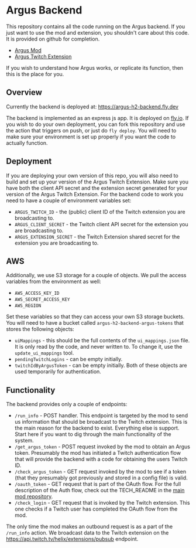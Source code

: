 # Argus Backend

This repository contains all the code running on the Argus backend. If you just want to use the mod and extension, you shouldn't care about this code. It is provided on github for completion.

- [Argus Mod](https://github.com/bmilojkovic/argus-h2-mod)
- [Argus Twitch Extension](https://github.com/bmilojkovic/argus-h2-twitch)

If you wish to understand how Argus works, or replicate its function, then this is the place for you.

## Overview

Currently the backend is deployed at: https://argus-h2-backend.fly.dev

The backend is implemented as an express js app. It is deployed on [fly.io](https://fly.io). If you wish to do your own deployment, you can fork this repository and use the action that triggers on push, or just do `fly deploy`. You will need to make sure your environment is set up properly if you want the code to actually function.

## Deployment

If you are deploying your own version of this repo, you will also need to build and set up your version of the Argus Twitch Extension. Make sure you have both the client API secret and the extension secret generated for your version of the Argus Twitch Extension. For the backend code to work you need to have a couple of environment variables set:

- `ARGUS_TWITCH_ID` - the (public) client ID of the Twitch extension you are broadcasting to.
- `ARGUS_CLIENT_SECRET` - the Twitch client API secret for the extension you are broadcasting to.
- `ARGUS_EXTENSION_SECRET` - the Twitch Extension shared secret for the extension you are broadcasting to.

## AWS

Additionally, we use S3 storage for a couple of objects. We pull the access variables from the environment as well:

- `AWS_ACCESS_KEY_ID`
- `AWS_SECRET_ACCESS_KEY`
- `AWS_REGION`

Set these variables so that they can access your own S3 storage buckets. You will need to have a bucket called `argus-h2-backend-argus-tokens` that stores the following objects:

- `uiMappings` - this should be the full contents of the `ui_mappings.json` file. It is only read by the code, and never written to. To change it, use the `update_ui_mappings` tool.
- `pendingTwitchLogins` - can be empty initially.
- `twitchIdByArgusToken` - can be empty initially. Both of these objects are used temporarily for authentication.

## Functionality

The backend provides only a couple of endpoints:

- `/run_info` - POST handler. This endpoint is targeted by the mod to send us information that should be broadcast to the Twitch extension. This is the main reason for the backend to exist. Everything else is support. Start here if you want to dig through the main functionality of the system.
- `/get_argus_token` - POST request invoked by the mod to obtain an Argus token. Presumably the mod has initiated a Twitch authentication flow that will provide the backend with a code for obtaining the users Twitch ID.
- `/check_argus_token` - GET request invoked by the mod to see if a token (that they presumably got previously and stored in a config file) is valid.
- `/oauth_token` - GET request that is part of the OAuth flow. For the full description of the Auth flow, check out the TECH_README in the [main mod repository](https://github.com/bmilojkovic/argus-h2-mod).
- `/check_login` - GET request that is invoked by the Twitch extension. This one checks if a Twitch user has completed the OAuth flow from the mod.

The only time the mod makes an outbound request is as a part of the `/run_info` action. We broadcast data to the Twitch extension on the https://api.twitch.tv/helix/extensions/pubsub endpoint.
